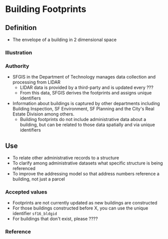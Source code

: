 # Building Footprints

## Definition

* The envelope of a building in 2 dimensional space

### Illustration

### Authority

* SFGIS in the Department of Technology manages data collection and processing from LIDAR
  * LIDAR data is provided by a third-party and is updated every ???
  * From this data, SFGIS derives the footprints and assigns unique identifiers
* Information about buildings is captured by other departments including Building Inspection, SF Environment, SF Planning and the City's Real Estate Division among others.
  * Building footprints do not include administrative data about a building, but can be related to those data spatially and via unique identifiers

## Use

* To relate other administrative records to a structure
* To clarify among administrative datasets what specific structure is being referenced
* To improve the addressing model so that address numbers reference a building, not just a parcel

### Accepted values

* Footprints are not currently updated as new buildings are constructed
* For those buildings constructed before X, you can use the unique identifier `sf16_bldgid`
* For buildings that don't exist, please ????

### Reference